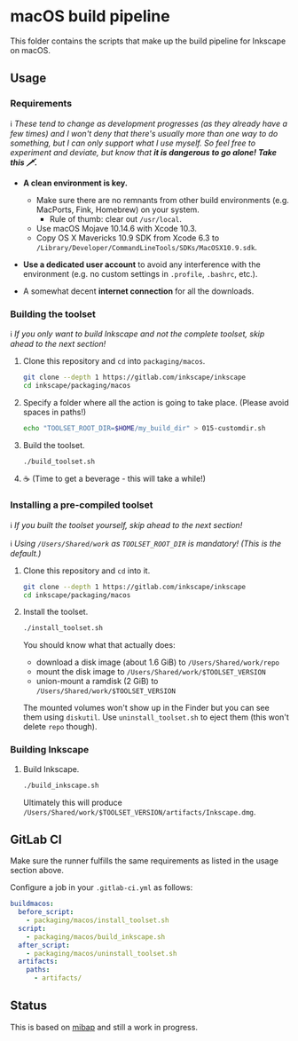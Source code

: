 # macOS build pipeline

This folder contains the scripts that make up the build pipeline for Inkscape on macOS.

## Usage

### Requirements

ℹ️ _These tend to change as development progresses (as they already have a few times) and I won't deny that there's usually more than one way to do something, but I can only support what I use myself. So feel free to experiment and deviate, but know that __it is dangerous to go alone! Take this 🗡️.___

- __A clean environment is key.__
  - Make sure there are no remnants from other build environments (e.g. MacPorts, Fink, Homebrew) on your system.
    - Rule of thumb: clear out `/usr/local`.
  - Use macOS Mojave 10.14.6 with Xcode 10.3.
  - Copy OS X Mavericks 10.9 SDK from Xcode 6.3 to `/Library/Developer/CommandLineTools/SDKs/MacOSX10.9.sdk`.

- __Use a dedicated user account__ to avoid any interference with the environment (e.g. no custom settings in `.profile`, `.bashrc`, etc.).

- A somewhat decent __internet connection__ for all the downloads.

### Building the toolset

ℹ️ _If you only want to build Inkscape and not the complete toolset, skip ahead to the next section!_

1. Clone this repository and `cd` into `packaging/macos`.

   ```bash
   git clone --depth 1 https://gitlab.com/inkscape/inkscape
   cd inkscape/packaging/macos
   ```

2. Specify a folder where all the action is going to take place. (Please avoid spaces in paths!)

   ```bash
   echo "TOOLSET_ROOT_DIR=$HOME/my_build_dir" > 015-customdir.sh
   ```

3. Build the toolset.

   ```bash
   ./build_toolset.sh
   ```

4. ☕ (Time to get a beverage - this will take a while!)

### Installing a pre-compiled toolset

ℹ️ _If you built the toolset yourself, skip ahead to the next section!_

ℹ️ _Using `/Users/Shared/work` as `TOOLSET_ROOT_DIR` is mandatory! (This is the default.)_

1. Clone this repository and `cd` into it.

   ```bash
   git clone --depth 1 https://gitlab.com/inkscape/inkscape
   cd inkscape/packaging/macos
   ```

2. Install the toolset.

   ```bash
   ./install_toolset.sh
   ```

   You should know what that actually does:

   - download a disk image (about 1.6 GiB) to `/Users/Shared/work/repo`
   - mount the disk image to `/Users/Shared/work/$TOOLSET_VERSION`
   - union-mount a ramdisk (2 GiB) to `/Users/Shared/work/$TOOLSET_VERSION`

   The mounted volumes won't show up in the Finder but you can see them using `diskutil`. Use `uninstall_toolset.sh` to eject them (this won't delete `repo` though).

### Building Inkscape

1. Build Inkscape.

   ```bash
   ./build_inkscape.sh
   ```

   Ultimately this will produce `/Users/Shared/work/$TOOLSET_VERSION/artifacts/Inkscape.dmg`.

## GitLab CI

Make sure the runner fulfills the same requirements as listed in the usage section above.

Configure a job in your `.gitlab-ci.yml` as follows:

```yaml
buildmacos:
  before_script:
    - packaging/macos/install_toolset.sh
  script:
    - packaging/macos/build_inkscape.sh
  after_script:
    - packaging/macos/uninstall_toolset.sh
  artifacts:
    paths:
      - artifacts/
```

## Status

This is based on [mibap](https://github.com/dehesselle/mibap) and still a work in progress.
